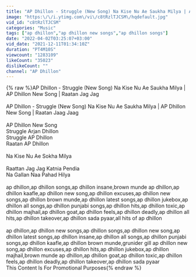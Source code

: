 ```yaml
---
title: "AP Dhillon - Struggle (New Song) Na Kise Nu Ae Saukha Milya | AP Dhillon New Song | Raatan Jaag Jaag"
image: "https:\/\/i.ytimg.com\/vi\/c8tRzlTJCSM\/hqdefault.jpg"
vid_id: "c8tRzlTJCSM"
categories: "Music"
tags: ["ap dhillon","ap dhillon new songs","ap dhillon songs"]
date: "2022-04-02T03:25:07+03:00"
vid_date: "2021-12-11T01:34:10Z"
duration: "PT4M10S"
viewcount: "1283109"
likeCount: "35023"
dislikeCount: ""
channel: "AP Dhillon"
---
```

{% raw %}AP Dhillon - Struggle (New Song) Na Kise Nu Ae Saukha Milya | AP Dhillon New Song | Raatan Jag Jag<br /><br />AP Dhillon - Struggle (New Song) Na Kise Nu Ae Saukha Milya | AP Dhillon New Song | Raatan Jaag Jaag<br /><br />AP Dhillon New Song<br />Struggle Arjan Dhillon<br />Struggle AP Dhillon<br />Raatan AP Dhillon<br /><br />Na Kise Nu Ae Sokha Milya<br /><br />Raattan Jag Jag Katnia Pendia<br />Na Gallan Naa Pahad Hilya<br /><br />ap dhillon,ap dhillon songs,ap dhillon insane,brown munde ap dhillon,ap dhillon kaafle,ap dhillon new song,ap dhillon excuses,ap dhillon new songs,ap dhillon brown munde,ap dhillon latest songs,ap dhillon jukebox,ap dhillon all songs,ap dhillon punjabi songs,ap dhillon hits,ap dhillon toxic,ap dhillon majhail,ap dhillon goat,ap dhillon feels,ap dhillon deadly,ap dhillon all hits,ap dhillon takeover,ap dhillon sada pyaar,all hits of ap dhillon<br /><br />ap dhillon,ap dhillon new songs,ap dhillon songs,ap dhillon new song,ap dhillon latest songs,ap dhillon insane,ap dhillon all songs,ap dhillon punjabi songs,ap dhillon kaafle,ap dhillon brown munde,grunider gill ap dhillon new song,ap dhillon excuses,ap dhillon hits,ap dhillon jukebox,ap dhillon majhail,brown munde ap dhillon,ap dhillon goat,ap dhillon toxic,ap dhillon feels,ap dhillon deadly,ap dhillon takeover,ap dhillon sada pyaar<br />This Content Is For Promotional Purposes{% endraw %}
